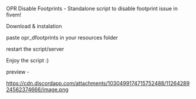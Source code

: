 OPR Disable Footprints - Standalone script to disable footprint issue in fivem!

Download & instalation

paste opr_dfootprints in your resources folder

restart the script/server

Enjoy the script :)

preview -

https://cdn.discordapp.com/attachments/1030499174715752488/1126428924562374666/image.png
